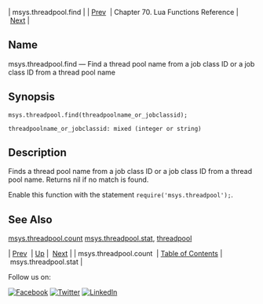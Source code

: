 | msys.threadpool.find |
| [Prev](lua.ref.msys.threadpool.count.php)  | Chapter 70. Lua Functions Reference |  [Next](lua.ref.msys.threadpool.stat.php) |

<a name="lua.ref.msys.threadpool.find"></a>
## Name

msys.threadpool.find — Find a thread pool name from a job class ID or a job class ID from a thread pool name

<a name="idp18465248"></a>
## Synopsis

`msys.threadpool.find(threadpoolname_or_jobclassid);`

`threadpoolname_or_jobclassid: mixed (integer or string)`<a name="idp18468288"></a>
## Description

Finds a thread pool name from a job class ID or a job class ID from a thread pool name. Returns nil if no match is found.

Enable this function with the statement `require('msys.threadpool');`.

<a name="idp18471120"></a>
## See Also

[msys.threadpool.count](lua.ref.msys.threadpool.count.php "msys.threadpool.count") [msys.threadpool.stat](lua.ref.msys.threadpool.stat.php "msys.threadpool.stat"), [threadpool](conf.ref.threadpool.php "threadpool")

| [Prev](lua.ref.msys.threadpool.count.php)  | [Up](lua.function.details.php) |  [Next](lua.ref.msys.threadpool.stat.php) |
| msys.threadpool.count  | [Table of Contents](index.php) |  msys.threadpool.stat |

Follow us on:

[![Facebook](https://support.messagesystems.com/images/icon-facebook.png)](http://www.facebook.com/messagesystems) [![Twitter](https://support.messagesystems.com/images/icon-twitter.png)](http://twitter.com/#!/MessageSystems) [![LinkedIn](https://support.messagesystems.com/images/icon-linkedin.png)](http://www.linkedin.com/company/message-systems)